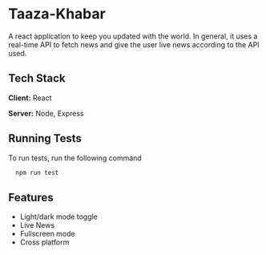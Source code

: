 # Taaza-Khabar

A react application to keep you updated with the world. In general, it uses a real-time API to fetch news
and give the user live news according to the API used.




## Tech Stack

**Client:** React

**Server:** Node, Express


## Running Tests

To run tests, run the following command

```bash
  npm run test
```


## Features

- Light/dark mode toggle
- Live News
- Fullscreen mode
- Cross platform
